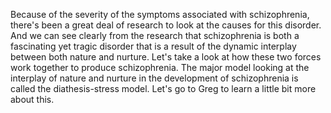 Because of the severity of the symptoms associated with schizophrenia, there's
been a great deal of research to look at the causes for this disorder. And we
can see clearly from the research that schizophrenia is both a fascinating yet
tragic disorder that is a result of the dynamic interplay between both nature
and nurture. Let's take a look at how these two forces work together to produce
schizophrenia. The major model looking at the interplay of nature and nurture
in the development of schizophrenia is called the diathesis-stress model. Let's
go to Greg to learn a little bit more about this.
